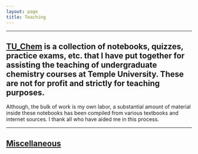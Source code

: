 ```yaml
---
layout: page
title: Teaching
---
```



-------------------------------

## [TU_Chem](https://robraddi.github.io/TU_Chem) is a collection of notebooks, quizzes, practice exams, etc. that I have put together for assisting the teaching of undergraduate chemistry courses at Temple University. These are **not for profit** and **strictly for teaching purposes**.
Although, the bulk of work is my own labor, a substantial amount of material inside these notebooks has been compiled from various textbooks and internet sources. I thank all who have aided me in this process. 

-------------------------------

## [Miscellaneous](https://robraddi.github.io/TU_Chem) 




